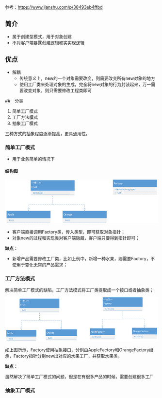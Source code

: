 参考：<https://www.jianshu.com/p/38493eb4ffbd>

## 简介

- 属于创建型模式，用于对象创建
- 不对客户端暴露创建逻辑和实实现逻辑

## 优点

- 解耦
  - 传统意义上，new的一个对象需要改变，则需要改变所有new对象的地方
  - 使用工厂类来处理对象的生成，完全将new对象的行为封装起来，万一需要改变对象，则只需要修改工程类即可

##　分类

1. 简单工厂模式
2. 工厂方法模式
3. 抽象工厂模式

三种方式的抽象程度逐渐提高，更具通用性。

### 简单工厂模式

- 用于业务简单的情况下

#### 结构图

![1558537076260](1558537076260.png)

- 客户端直接调用Factory类，传入类型，即可获取对象指针；
- 对象new的过程和实现类对客户端隐藏，客户端只要得到指针即可；

**缺点：**

- 新增产品需要修改工厂类，比如上例中，新增一种水果，则需要Factory，不使用于变化无常的产品需求；

### 工厂方法模式

解决简单工厂模式的缺陷，工厂方法模式将工厂类提取成一个接口或者抽象类；

![1558917145798](1558917145798.png)

如上图所示，Factory使用抽象接口，分别由AppleFactory和OrangeFactory继承，Factory指针分别new出对应的水果工厂，并获取水果类。

**缺点：**

虽然解决了简单工厂模式的问题，但是在有很多产品的时候，需要创建很多工厂

### 抽象工厂模式

